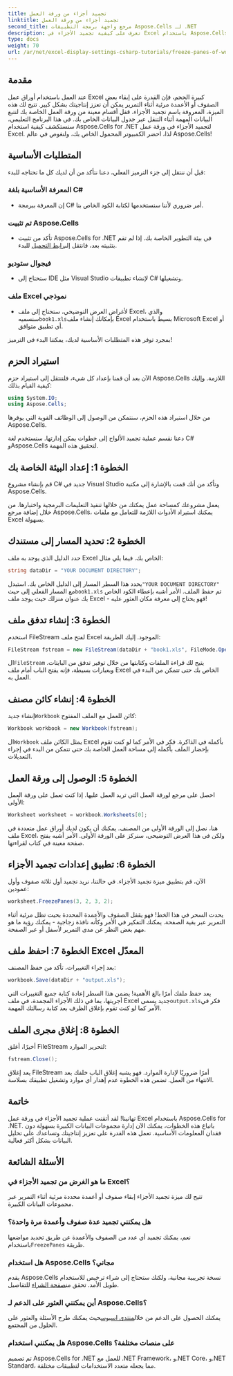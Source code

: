 ```yaml
---
title: تجميد أجزاء من ورقة العمل
linktitle: تجميد أجزاء من ورقة العمل
second_title: مرجع واجهة برمجة التطبيقات Aspose.Cells لـ .NET
description: تعرف على كيفية تجميد الأجزاء في Excel باستخدام Aspose.Cells لـ .NET من خلال هذا البرنامج التعليمي الشامل، والذي يتضمن تعليمات خطوة بخطوة ونصائح أساسية.
type: docs
weight: 70
url: /ar/net/excel-display-settings-csharp-tutorials/freeze-panes-of-worksheet/
---
```

## مقدمة

عند العمل باستخدام أوراق عمل Excel كبيرة الحجم، فإن القدرة على إبقاء بعض الصفوف أو الأعمدة مرئية أثناء التمرير يمكن أن تعزز إنتاجيتك بشكل كبير. تتيح لك هذه الميزة، المعروفة باسم تجميد الأجزاء، قفل أقسام معينة من ورقة العمل الخاصة بك لتتبع البيانات المهمة أثناء التنقل عبر جدول البيانات الخاص بك. في هذا البرنامج التعليمي، سنستكشف كيفية استخدام Aspose.Cells for .NET لتجميد الأجزاء في ورقة عمل Excel. لذا، احضر الكمبيوتر المحمول الخاص بك، ولنغوص في عالم Aspose.Cells!

## المتطلبات الأساسية

قبل أن ننتقل إلى جزء الترميز الفعلي، دعنا نتأكد من أن لديك كل ما تحتاجه للبدء:

### المعرفة الأساسية بلغة C#
- إن المعرفة ببرمجة C# أمر ضروري لأننا سنستخدمها لكتابة الكود الخاص بنا.

### تم تثبيت Aspose.Cells
-  تأكد من تثبيت Aspose.Cells for .NET في بيئة التطوير الخاصة بك. إذا لم تقم بتثبيته بعد، فانتقل إلى[رابط التحميل](https://releases.aspose.com/cells/net/) للبدء.

### فيجوال ستوديو
- ستحتاج إلى IDE مثل Visual Studio لإنشاء تطبيقات C# وتشغيلها.

### ملف Excel نموذجي
- لأغراض العرض التوضيحي، ستحتاج إلى ملف Excel، والذي سنسميه`book1.xls`بإمكانك إنشاء ملف Excel بسيط باستخدام Microsoft Excel أو أي تطبيق متوافق.

بمجرد توفر هذه المتطلبات الأساسية لديك، يمكننا البدء في الترميز!

## استيراد الحزم

الآن بعد أن قمنا بإعداد كل شيء، فلننتقل إلى استيراد حزم Aspose.Cells اللازمة. وإليك كيفية القيام بذلك:

```csharp
using System.IO;
using Aspose.Cells;
```

من خلال استيراد هذه الحزم، سنتمكن من الوصول إلى الوظائف القوية التي يوفرها Aspose.Cells.

دعنا نقسم عملية تجميد الألواح إلى خطوات يمكن إدارتها. سنستخدم لغة C# وAspose.Cells لتحقيق هذه المهمة.

## الخطوة 1: إعداد البيئة الخاصة بك

قم بإنشاء مشروع C# جديد في Visual Studio وتأكد من أنك قمت بالإشارة إلى مكتبة Aspose.Cells.

يعمل مشروعك كمساحة عمل يمكنك من خلالها تنفيذ التعليمات البرمجية واختبارها. من خلال إضافة مرجع Aspose.Cells، يمكنك استيراد الأدوات اللازمة للتعامل مع ملفات Excel بسهولة.

## الخطوة 2: تحديد المسار إلى مستندك

حدد الدليل الذي يوجد به ملف Excel الخاص بك. فيما يلي مثال:

```csharp
string dataDir = "YOUR DOCUMENT DIRECTORY";
```

 يحدد هذا السطر المسار إلى الدليل الخاص بك. استبدل`"YOUR DOCUMENT DIRECTORY"` مع المسار الفعلي إلى حيث`book1.xls` تم حفظ الملف. الأمر أشبه بإعطاء الكود الخاص بك عنوان منزلك حيث يوجد ملف Excel - فهو يحتاج إلى معرفة مكان العثور عليه!

## الخطوة 3: إنشاء تدفق ملف

استخدم FileStream لفتح ملف Excel الموجود. إليك الطريقة:

```csharp
FileStream fstream = new FileStream(dataDir + "book1.xls", FileMode.Open);
```

 ال`FileStream` يتيح لك قراءة الملفات وكتابتها من خلال توفير تدفق من البايتات. وبعبارات بسيطة، فإنه يفتح الباب أمام ملف Excel الخاص بك حتى تتمكن من البدء في العمل به.

## الخطوة 4: إنشاء كائن مصنف

 إنشاء جديد`Workbook` كائن للعمل مع الملف المفتوح:

```csharp
Workbook workbook = new Workbook(fstream);
```

 ال`Workbook` يمثل الكائن ملف Excel بأكمله في الذاكرة. فكر في الأمر كما لو كنت تقوم بإحضار الملف بأكمله إلى مساحة العمل الخاصة بك حتى تتمكن من البدء في إجراء التعديلات.

## الخطوة 5: الوصول إلى ورقة العمل

احصل على مرجع لورقة العمل التي تريد العمل عليها. إذا كنت تعمل على ورقة العمل الأولى:

```csharp
Worksheet worksheet = workbook.Worksheets[0];
```

هنا، نصل إلى الورقة الأولى من المصنف. يمكنك أن يكون لديك أوراق عمل متعددة في ملف Excel، ولكن في هذا العرض التوضيحي، سنركز على الورقة الأولى. الأمر أشبه بفتح صفحة معينة في كتاب لقراءتها.

## الخطوة 6: تطبيق إعدادات تجميد الأجزاء

الآن، قم بتطبيق ميزة تجميد الأجزاء. في حالتنا، نريد تجميد أول ثلاثة صفوف وأول عمودين:

```csharp
worksheet.FreezePanes(3, 2, 3, 2);
```

يحدث السحر في هذا الخط! فهو يقفل الصفوف والأعمدة المحددة بحيث تظل مرئية أثناء التمرير عبر بقية الصفحة. يمكنك التفكير في الأمر وكأنه نافذة زجاجية - يمكنك رؤية ما هو مهم بغض النظر عن مدى التمرير لأسفل أو عبر الصفحة.

## الخطوة 7: احفظ ملف Excel المعدّل

بعد إجراء التغييرات، تأكد من حفظ المصنف:

```csharp
workbook.Save(dataDir + "output.xls");
```

 يعد حفظ ملفك أمرًا بالغ الأهمية! يضمن هذا السطر إعادة كتابة جميع التغييرات التي أجريتها، بما في ذلك الأجزاء المجمدة، في ملف Excel جديد يسمى`output.xls`فكر في الأمر كما لو كنت تقوم بإغلاق الظرف بعد كتابة رسالتك المهمة.

## الخطوة 8: إغلاق مجرى الملف

أخيرًا، أغلق FileStream لتحرير الموارد:

```csharp
fstream.Close();
```

يعد إغلاق FileStream أمرًا ضروريًا لإدارة الموارد. فهو يشبه إغلاق الباب خلفك بعد الانتهاء من العمل. تضمن هذه الخطوة عدم إهدار أي موارد وتشغيل تطبيقك بسلاسة.

## خاتمة

تهانينا! لقد أتقنت عملية تجميد الأجزاء في ورقة عمل Excel باستخدام Aspose.Cells for .NET. باتباع هذه الخطوات، يمكنك الآن إدارة مجموعات البيانات الكبيرة بسهولة دون فقدان المعلومات الأساسية. تعمل هذه القدرة على تعزيز إنتاجيتك وتساعدك على تحليل البيانات بشكل أكثر فعالية.

## الأسئلة الشائعة

### ما هو الغرض من تجميد الأجزاء في Excel؟
تتيح لك ميزة تجميد الأجزاء إبقاء صفوف أو أعمدة محددة مرئية أثناء التمرير عبر مجموعات البيانات الكبيرة.

### هل يمكنني تجميد عدة صفوف وأعمدة مرة واحدة؟
 نعم، يمكنك تجميد أي عدد من الصفوف والأعمدة عن طريق تحديد مواضعها باستخدام`FreezePanes` طريقة.

### هل استخدام Aspose.Cells مجاني؟
يقدم Aspose.Cells نسخة تجريبية مجانية، ولكنك ستحتاج إلى شراء ترخيص للاستخدام طويل الأمد. تحقق من[صفحة الشراء](https://purchase.aspose.com/buy) للتفاصيل.

### أين يمكنني العثور على الدعم لـ Aspose.Cells؟
 يمكنك الحصول على الدعم من خلال[منتدى اسبوس](https://forum.aspose.com/c/cells/9)حيث يمكنك طرح الأسئلة والعثور على الحلول من المجتمع.

### هل يمكنني استخدام Aspose.Cells على منصات مختلفة؟
تم تصميم Aspose.Cells for .NET للعمل مع .NET Framework، و.NET Core، و.NET Standard، مما يجعله متعدد الاستخدامات لتطبيقات مختلفة.